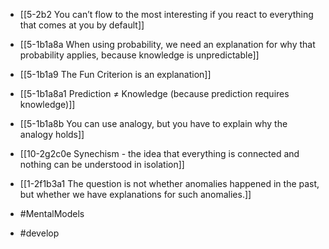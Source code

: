 - [[5-2b2 You can’t flow to the most interesting if you react to everything that comes at you by default]]

- [[5-1b1a8a When using probability, we need an explanation for why that probability applies, because knowledge is unpredictable]]
- [[5-1b1a9 The Fun Criterion is an explanation]]

- [[5-1b1a8a1 Prediction ≠ Knowledge (because prediction requires knowledge)]]
- [[5-1b1a8b You can use analogy, but you have to explain why the analogy holds]]
- [[10-2g2c0e Synechism - the idea that everything is connected and nothing can be understood in isolation]]
- [[1-2f1b3a1 The question is not whether anomalies happened in the past, but whether we have explanations for such anomalies.]]

- #MentalModels
- #develop
